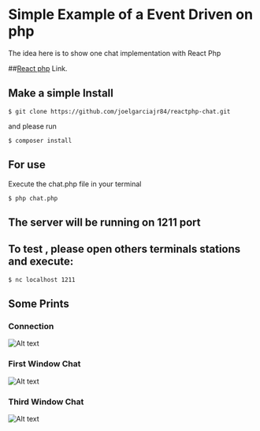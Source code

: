 # Simple Example of a Event Driven on php

The idea here is to show one chat implementation with React Php

##[React php](http://reactphp.org "Please Check") Link.


## Make a simple Install

    $ git clone https://github.com/joelgarciajr84/reactphp-chat.git
    
and please run

    $ composer install

## For use

Execute the chat.php file in your terminal

	$ php chat.php

## The server will be running on 1211 port
## To test , please open others terminals stations and execute:

	$ nc localhost 1211
    
## Some Prints

### Connection
![Alt text](http://i.imgur.com/6YfPOG6.png "Connection")

### First Window Chat
![Alt text](http://i.imgur.com/kicsIOj.png "Window Chat")

### Third Window Chat
![Alt text](http://i.imgur.com/AkgEw5n.png "Window Chat")
